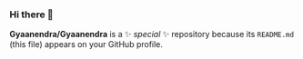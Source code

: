 ### Hi there 👋


**Gyaanendra/Gyaanendra** is a ✨ _special_ ✨ repository because its `README.md` (this file) appears on your GitHub profile.


